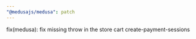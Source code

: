 ```yaml
---
"@medusajs/medusa": patch
---
```


fix(medusa): fix missing throw in the store cart create-payment-sessions
